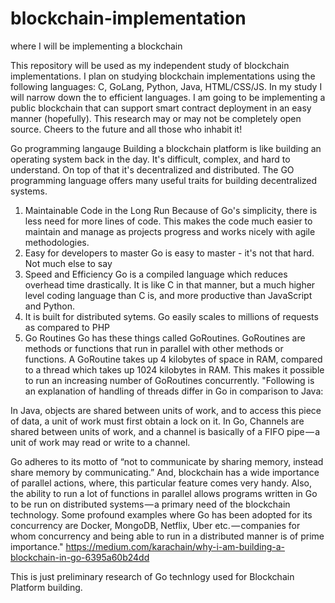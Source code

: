 # blockchain-implementation
where I will be implementing a blockchain

This repository will be used as my independent study of blockchain implementations. I plan on studying blockchain implementations using the following languages: C, GoLang, Python, Java, HTML/CSS/JS. In my study I will narrow down the to efficient languages. 
I am going to be implementing a public blockchain that can support smart contract deployment in an easy manner (hopefully).
This research may or may not be completely open source. 
Cheers to the future and all those who inhabit it!

Go programming langauge
Building a blockchain platform is like building an operating system back in the day. It's difficult, complex, and hard to understand. On top of that it's decentralized and distributed. The GO programming language offers many useful traits for building decentralized systems.
1. Maintainable Code in the Long Run
    Because of Go's simplicity, there is less need for more lines of code. This makes the code much easier to maintain and manage as projects progress and works nicely with agile methodologies.
2. Easy for developers to master
    Go is easy to master - it's not that hard. Not much else to say
3. Speed and Efficiency
    Go is a compiled language which reduces overhead time drastically. It is like C in that manner, but a much higher level coding language than C is, and more productive than JavaScript and Python. 
4. It is built for distributed sytems. 
    Go easily scales to millions of requests as compared to PHP
5. Go Routines
    Go has these things called GoRoutines. GoRoutines are methods or functions that run in parallel with other methods or functions. A GoRoutine takes up 4 kilobytes of space in RAM, compared to a thread which takes up 1024 kilobytes in RAM. This makes it possible to run an increasing number of GoRoutines concurrently. 
    "Following is an explanation of handling of threads differ in Go in comparison to Java:

In Java, objects are shared between units of work, and to access this piece of data, a unit of work must first obtain a lock on it. In Go, Channels are shared between units of work, and a channel is basically of a FIFO pipe — a unit of work may read or write to a channel.

Go adheres to its motto of “not to communicate by sharing memory, instead share memory by communicating.”
And, blockchain has a wide importance of parallel actions, where, this particular feature comes very handy. Also, the ability to run a lot of functions in parallel allows programs written in Go to be run on distributed systems — a primary need of the blockchain technology. Some profound examples where Go has been adopted for its concurrency are Docker, MongoDB, Netflix, Uber etc. — companies for whom concurrency and being able to run in a distributed manner is of prime importance." https://medium.com/karachain/why-i-am-building-a-blockchain-in-go-6395a60b24dd

This is just preliminary research of Go technlogy used for Blockchain Platform building. 
